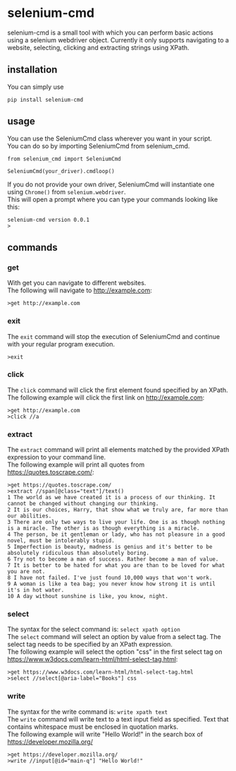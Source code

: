 # selenium-cmd
selenium-cmd is a small tool with which you can perform basic actions using a selenium webdriver object. Currently it only supports navigating to a website, selecting, clicking and extracting strings using XPath. 

## installation
You can simply use
```
pip install selenium-cmd
```

## usage
You can use the SeleniumCmd class wherever you want in your script.  
You can do so by importing SeleniumCmd from selenium_cmd.
```
from selenium_cmd import SeleniumCmd

SeleniumCmd(your_driver).cmdloop()
```
If you do not provide your own driver, SeleniumCmd will instantiate one using `Chrome()` from `selenium.webdriver`.  
This will open a prompt where you can type your commands looking like this:
```
selenium-cmd version 0.0.1
>
```

## commands
### get
With get you can navigate to different websites.  
The following will navigate to http://example.com:
```
>get http://example.com
```

### exit
The `exit` command will stop the execution of SeleniumCmd and continue with your regular program execution.  
```
>exit
```

### click
The `click` command will click the first element found specified by an XPath.  
The following example will click the first link on http://example.com:
```
>get http://example.com
>click //a
```

### extract
The `extract` command will print all elements matched by the provided XPath expression to your command line.  
The following example will print all quotes from https://quotes.toscrape.com/:
```
>get https://quotes.toscrape.com/
>extract //span[@class="text"]/text()
1 The world as we have created it is a process of our thinking. It cannot be changed without changing our thinking.
2 It is our choices, Harry, that show what we truly are, far more than our abilities.
3 There are only two ways to live your life. One is as though nothing is a miracle. The other is as though everything is a miracle.
4 The person, be it gentleman or lady, who has not pleasure in a good novel, must be intolerably stupid.
5 Imperfection is beauty, madness is genius and it's better to be absolutely ridiculous than absolutely boring.
6 Try not to become a man of success. Rather become a man of value.
7 It is better to be hated for what you are than to be loved for what you are not.
8 I have not failed. I've just found 10,000 ways that won't work.
9 A woman is like a tea bag; you never know how strong it is until it's in hot water.
10 A day without sunshine is like, you know, night.
```

### select
The syntax for the select command is: `select xpath option`  
The `select` command will select an option by value from a select tag. The select tag needs to be specified by an XPath expression.  
The following example will select the option "css" in the first select tag on https://www.w3docs.com/learn-html/html-select-tag.html:
```
>get https://www.w3docs.com/learn-html/html-select-tag.html
>select //select[@aria-label="Books"] css
```

### write
The syntax for the write command is: `write xpath text`  
The `write` command will write text to a text input field as specified. Text that contains whitespace must be enclosed in quotation marks.  
The following example will write "Hello World!" in the search box of https://developer.mozilla.org/
```
>get https://developer.mozilla.org/
>write //input[@id="main-q"] "Hello World!"
```
